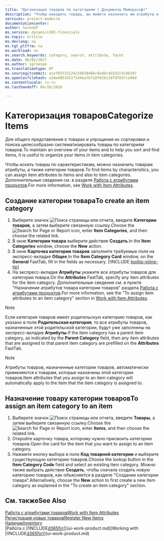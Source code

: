 ```yaml
---
title: "Организация товаров по категориям | Документы Майкрософт"
description: "Чтобы находить товары, вы можете назначить им атрибуты и упорядочить их по категориям."
services: project-madeira
documentationcenter: 
author: SorenGP
ms.service: dynamics365-financials
ms.topic: article
ms.devlang: na
ms.tgt_pltfrm: na
ms.workload: na
ms.search.keywords: category, search, attribute, facet
ms.date: 06/02/2017
ms.author: sgroespe
ms.translationtype: HT
ms.sourcegitcommit: acef03f32124c5983846bc6ed0c4d332c9c8b347
ms.openlocfilehash: e34e4951921f144ea7b718f62b116f9f01fc240d
ms.contentlocale: ru-ru
ms.lasthandoff: 04/16/2018

---
```

# <a name="categorize-items"></a><span data-ttu-id="127e0-103">Категоризация товаров</span><span class="sxs-lookup"><span data-stu-id="127e0-103">Categorize Items</span></span>
<span data-ttu-id="127e0-104">Для общего представления о товарах и упрощения их сортировки и поиска целесообразно систематизировать товары по категориям товаров.</span><span class="sxs-lookup"><span data-stu-id="127e0-104">To maintain an overview of your items and to help you sort and find items, it is useful to organize your items in item categories.</span></span>

<span data-ttu-id="127e0-105">Чтобы искать товары по характеристикам, можно назначить товарам атрибуты, а также категории товаров.</span><span class="sxs-lookup"><span data-stu-id="127e0-105">To find items by characteristics, you can assign item attributes to items and also to item categories.</span></span> <span data-ttu-id="127e0-106">Дополнительные сведения см. в разделе [Работа с атрибутами продуктов](inventory-how-work-item-attributes.md).</span><span class="sxs-lookup"><span data-stu-id="127e0-106">For more information, see [Work with Item Attributes](inventory-how-work-item-attributes.md).</span></span>

## <a name="to-create-an-item-category"></a><span data-ttu-id="127e0-107">Создание категории товара</span><span class="sxs-lookup"><span data-stu-id="127e0-107">To create an item category</span></span>
1. <span data-ttu-id="127e0-108">Выберите значок ![Поиск страницы или отчета](media/ui-search/search_small.png "Значок поиска страницы или отчета"), введите **Категории товаров**, а затем выберите связанную ссылку.</span><span class="sxs-lookup"><span data-stu-id="127e0-108">Choose the ![Search for Page or Report](media/ui-search/search_small.png "Search for Page or Report icon") icon, enter **Item Categories**, and then choose the related link.</span></span>
2. <span data-ttu-id="127e0-109">В окне **Категории товара** выберите действие **Создать**.</span><span class="sxs-lookup"><span data-stu-id="127e0-109">In the **Item Categories** window, choose the **New** action.</span></span>
3. <span data-ttu-id="127e0-110">В окне **Карточка категории товаров** заполните требуемые поля на экспресс-вкладке **Общее**.</span><span class="sxs-lookup"><span data-stu-id="127e0-110">In the **Item Category Card** window, on the **General** FastTab, fill in the fields as necessary.</span></span> [!INCLUDE [tooltip-inline-tip](includes/tooltip-inline-tip_md.md)]
4. <span data-ttu-id="127e0-111">На экспресс-вкладке **Атрибуты** укажите все атрибуты товаров для категории товара.</span><span class="sxs-lookup"><span data-stu-id="127e0-111">On the **Attributes** FastTab, specify any item attributes for the item category.</span></span> <span data-ttu-id="127e0-112">Дополнительные сведения см. в пункте "Назначение атрибутов товара категории товаров" раздела [Работа с атрибутами продуктов](inventory-how-work-item-attributes.md).</span><span class="sxs-lookup"><span data-stu-id="127e0-112">For more information, see the "To assign item attributes to an item category" section in [Work with Item Attributes](inventory-how-work-item-attributes.md).</span></span>

> [!NOTE]  
>   <span data-ttu-id="127e0-113">Если категория товаров имеет родительскую категорию товаров, как указано в поле **Родительская категория**, то все атрибуты товаров, назначенные этой родительской категории, будут уже заполнены на экспресс-вкладке **Атрибуты**.</span><span class="sxs-lookup"><span data-stu-id="127e0-113">If the item category has a parent item category, as indicated by the **Parent Category** field, then any item attributes that are assigned to that parent item category are prefilled on the **Attributes** FastTab.</span></span>

> [!NOTE]  
>   <span data-ttu-id="127e0-114">Атрибуты товаров, назначенные категории товаров, автоматически применяются к товарам, которые назначены этой категории товаров.</span><span class="sxs-lookup"><span data-stu-id="127e0-114">Item attributes that you assign to an item category will automatically apply to the item that the item category is assigned to.</span></span>

## <a name="to-assign-an-item-category-to-an-item"></a><span data-ttu-id="127e0-115">Назначение товару категории товаров</span><span class="sxs-lookup"><span data-stu-id="127e0-115">To assign an item category to an item</span></span>
1. <span data-ttu-id="127e0-116">Выберите значок ![Поиск страницы или отчета](media/ui-search/search_small.png "Значок поиска страницы или отчета"), введите **Товары**, а затем выберите связанную ссылку.</span><span class="sxs-lookup"><span data-stu-id="127e0-116">Choose the ![Search for Page or Report](media/ui-search/search_small.png "Search for Page or Report icon") icon, enter **Items**, and then choose the related link.</span></span>
2. <span data-ttu-id="127e0-117">Откройте карточку товара, которому нужно присвоить категорию товаров.</span><span class="sxs-lookup"><span data-stu-id="127e0-117">Open the card for the item that you want to assign to an item category.</span></span>
3. <span data-ttu-id="127e0-118">Нажмите кнопку выбора в поле **Код товарной категории** и выберите существующую категорию товаров.</span><span class="sxs-lookup"><span data-stu-id="127e0-118">Choose the lookup button in the **Item Category Code** field and select an existing item category.</span></span> <span data-ttu-id="127e0-119">Можно также выбрать действие **Создать**, чтобы сначала создать новую категорию товаров, как объясняется в разделе "Создание категории товара".</span><span class="sxs-lookup"><span data-stu-id="127e0-119">Alternatively, choose the **New** action to first create a new item category as explained in the "To create an item category" section.</span></span>

## <a name="see-also"></a><span data-ttu-id="127e0-120">См. также</span><span class="sxs-lookup"><span data-stu-id="127e0-120">See Also</span></span>
[<span data-ttu-id="127e0-121">Работа с атрибутами товаров</span><span class="sxs-lookup"><span data-stu-id="127e0-121">Work with Item Attributes</span></span>](inventory-how-work-item-attributes.md)  
[<span data-ttu-id="127e0-122">Регистрация новых товаров</span><span class="sxs-lookup"><span data-stu-id="127e0-122">Register New Items</span></span>](inventory-how-register-new-items.md)  
[<span data-ttu-id="127e0-123">Наличие</span><span class="sxs-lookup"><span data-stu-id="127e0-123">Inventory</span></span>](inventory-manage-inventory.md)  
<span data-ttu-id="127e0-124">[Работа с [!INCLUDE[d365fin](includes/d365fin_md.md)]](ui-work-product.md)</span><span class="sxs-lookup"><span data-stu-id="127e0-124">[Working with [!INCLUDE[d365fin](includes/d365fin_md.md)]](ui-work-product.md)</span></span>

